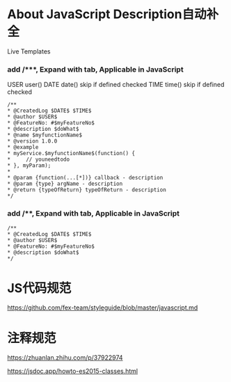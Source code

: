 # About JavaScript Description自动补全

Live Templates

### add /***, Expand with tab, Applicable in JavaScript

USER user()
DATE date() skip if defined checked
TIME time() skip if defined checked

```
/**
* @CreatedLog $DATE$ $TIME$
* @author $USER$
* @FeatureNo: #$myFeatureNo$
* @description $doWhat$
* @name $myfunctionName$
* @version 1.0.0
* @example 
* myService.$myfunctionName$(function() {
*     // youneedtodo
* }, myParam);
* 
* @param {function(...[*])} callback - description
* @param {type} argName - description
* @return {typeOfReturn} typeOfReturn - description
*/
```

### add /**, Expand with tab, Applicable in JavaScript

```
/**
* @CreatedLog $DATE$ $TIME$
* @author $USER$
* @FeatureNo: #$myFeatureNo$
* @description $doWhat$
*/
```

# JS代码规范

https://github.com/fex-team/styleguide/blob/master/javascript.md

# 注释规范

https://zhuanlan.zhihu.com/p/37922974

https://jsdoc.app/howto-es2015-classes.html
